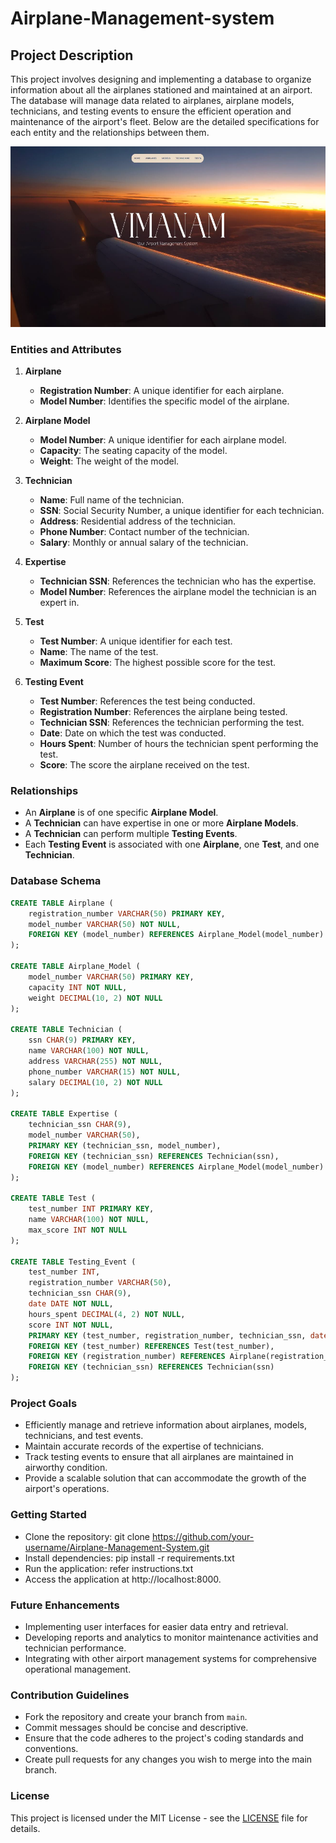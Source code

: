 ﻿# Airplane-Management-system
## Project Description

This project involves designing and implementing a database to organize information about all the airplanes stationed and maintained at an airport. The database will manage data related to airplanes, airplane models, technicians, and testing events to ensure the efficient operation and maintenance of the airport's fleet. Below are the detailed specifications for each entity and the relationships between them.

![Image Alt](https://github.com/anishLS3/Airplane-Management-System/blob/d2aa316471f6a9048d8a03642116d8f1c021a3d3/Vimanam.png)

### Entities and Attributes

1. **Airplane**
   - **Registration Number**: A unique identifier for each airplane.
   - **Model Number**: Identifies the specific model of the airplane.

2. **Airplane Model**
   - **Model Number**: A unique identifier for each airplane model.
   - **Capacity**: The seating capacity of the model.
   - **Weight**: The weight of the model.

3. **Technician**
   - **Name**: Full name of the technician.
   - **SSN**: Social Security Number, a unique identifier for each technician.
   - **Address**: Residential address of the technician.
   - **Phone Number**: Contact number of the technician.
   - **Salary**: Monthly or annual salary of the technician.

4. **Expertise**
   - **Technician SSN**: References the technician who has the expertise.
   - **Model Number**: References the airplane model the technician is an expert in.

5. **Test**
   - **Test Number**: A unique identifier for each test.
   - **Name**: The name of the test.
   - **Maximum Score**: The highest possible score for the test.

6. **Testing Event**
   - **Test Number**: References the test being conducted.
   - **Registration Number**: References the airplane being tested.
   - **Technician SSN**: References the technician performing the test.
   - **Date**: Date on which the test was conducted.
   - **Hours Spent**: Number of hours the technician spent performing the test.
   - **Score**: The score the airplane received on the test.

### Relationships

- An **Airplane** is of one specific **Airplane Model**.
- A **Technician** can have expertise in one or more **Airplane Models**.
- A **Technician** can perform multiple **Testing Events**.
- Each **Testing Event** is associated with one **Airplane**, one **Test**, and one **Technician**.

### Database Schema

```sql
CREATE TABLE Airplane (
    registration_number VARCHAR(50) PRIMARY KEY,
    model_number VARCHAR(50) NOT NULL,
    FOREIGN KEY (model_number) REFERENCES Airplane_Model(model_number)
);

CREATE TABLE Airplane_Model (
    model_number VARCHAR(50) PRIMARY KEY,
    capacity INT NOT NULL,
    weight DECIMAL(10, 2) NOT NULL
);

CREATE TABLE Technician (
    ssn CHAR(9) PRIMARY KEY,
    name VARCHAR(100) NOT NULL,
    address VARCHAR(255) NOT NULL,
    phone_number VARCHAR(15) NOT NULL,
    salary DECIMAL(10, 2) NOT NULL
);

CREATE TABLE Expertise (
    technician_ssn CHAR(9),
    model_number VARCHAR(50),
    PRIMARY KEY (technician_ssn, model_number),
    FOREIGN KEY (technician_ssn) REFERENCES Technician(ssn),
    FOREIGN KEY (model_number) REFERENCES Airplane_Model(model_number)
);

CREATE TABLE Test (
    test_number INT PRIMARY KEY,
    name VARCHAR(100) NOT NULL,
    max_score INT NOT NULL
);

CREATE TABLE Testing_Event (
    test_number INT,
    registration_number VARCHAR(50),
    technician_ssn CHAR(9),
    date DATE NOT NULL,
    hours_spent DECIMAL(4, 2) NOT NULL,
    score INT NOT NULL,
    PRIMARY KEY (test_number, registration_number, technician_ssn, date),
    FOREIGN KEY (test_number) REFERENCES Test(test_number),
    FOREIGN KEY (registration_number) REFERENCES Airplane(registration_number),
    FOREIGN KEY (technician_ssn) REFERENCES Technician(ssn)
);
```

### Project Goals

- Efficiently manage and retrieve information about airplanes, models, technicians, and test events.
- Maintain accurate records of the expertise of technicians.
- Track testing events to ensure that all airplanes are maintained in airworthy condition.
- Provide a scalable solution that can accommodate the growth of the airport's operations.

### Getting Started

- Clone the repository: git clone https://github.com/your-username/Airplane-Management-System.git
- Install dependencies: pip install -r requirements.txt
- Run the application: refer instructions.txt
- Access the application at http://localhost:8000.

### Future Enhancements

- Implementing user interfaces for easier data entry and retrieval.
- Developing reports and analytics to monitor maintenance activities and technician performance.
- Integrating with other airport management systems for comprehensive operational management.

### Contribution Guidelines

- Fork the repository and create your branch from `main`.
- Commit messages should be concise and descriptive.
- Ensure that the code adheres to the project's coding standards and conventions.
- Create pull requests for any changes you wish to merge into the main branch.

### License

This project is licensed under the MIT License - see the [LICENSE](LICENSE) file for details.
